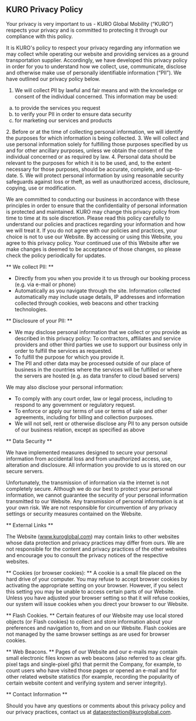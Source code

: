 ## KURO Privacy Policy

Your privacy is very important to us - KURO Global Mobility (“KURO”) respects your privacy and is committed to protecting it through our compliance with this policy.

It is KURO's policy to respect your privacy regarding any information we may collect while operating our website and providing services as a ground transportation supplier. Accordingly, we have developed this privacy policy in order for you to understand how we collect, use, communicate, disclose and otherwise make use of personally identifiable information (“PII”). We have outlined our privacy policy below.

1. We will collect PII by lawful and fair means and with the knowledge or consent of the individual concerned. This information may be used:
  <ol type="a">
    <li>to provide the services you request</li>
    <li>to verify your PII in order to ensure data security</li>
    <li>for marketing our services and products</li>
  </ol>
2. Before or at the time of collecting personal information, we will identify the purposes for which information is being collected.
3. We will collect and use personal information solely for fulfilling those purposes specified by us and for other ancillary purposes, unless we obtain the consent of the individual concerned or as required by law.
4. Personal data should be relevant to the purposes for which it is to be used, and, to the extent necessary for those purposes, should be accurate, complete, and up-to- date.
5. We will protect personal information by using reasonable security safeguards against loss or theft, as well as unauthorized access, disclosure, copying, use or modification.

We are committed to conducting our business in accordance with these principles in order to ensure that the confidentiality of personal information is protected and maintained. KURO may change this privacy policy from time to time at its sole discretion. Please read this policy carefully to understand our policies and practices regarding your information and how we will treat it. If you do not agree with our policies and practices, your choice is not to use our Website. By accessing or using this Website, you agree to this privacy policy. Your continued use of this Website after we make changes is deemed to be acceptance of those changes, so please check the policy periodically for updates.

** We collect PII: **

* Directly from you when you provide it to us through our booking process (e.g. via e-mail or phone)
* Automatically as you navigate through the site. Information collected automatically may include usage details, IP addresses and information collected through cookies, web beacons and other tracking technologies.

** Disclosure of your PII: **

* We may disclose personal information that we collect or you provide as described in this privacy policy: To contractors, affiliates and service providers and other third parties we use to support our business only in order to fulfill the services as requested.
* To fulfill the purpose for which you provide it.
* The PII and other data may be processed outside of our place of business in the countries where the services will be fulfilled or where the servers are hosted (e.g. as data transfer to cloud based servers)

We may also disclose your personal information:

* To comply with any court order, law or legal process, including to respond to any government or regulatory request.
* To enforce or apply our terms of use or terms of sale and other agreements, including for billing and collection purposes.
* We will not sell, rent or otherwise disclose any PII to any person outside of our business relation, except as specified as above

** Data Security **

We have implemented measures designed to secure your personal information from accidental loss and from unauthorized access, use, alteration and disclosure. All information you provide to us is stored on our secure servers.

Unfortunately, the transmission of information via the internet is not completely secure. Although we do our best to protect your personal information, we cannot guarantee the security of your personal information transmitted to our Website. Any transmission of personal information is at your own risk. We are not responsible for circumvention of any privacy settings or security measures contained on the Website.

** External Links **

The Website (www.kuroglobal.com) may contain links to other websites whose data protection and privacy practices may differ from ours. We are not responsible for the content and privacy practices of the other websites and encourage you to consult the privacy notices of the respective websites.

** Cookies (or browser cookies): ** A cookie is a small file placed on the hard drive of your computer. You may refuse to accept browser cookies by activating the appropriate setting on your browser. However, if you select this setting you may be unable to access certain parts of our Website. Unless you have adjusted your browser setting so that it will refuse cookies, our system will issue cookies when you direct your browser to our Website.

** Flash Cookies. ** Certain features of our Website may use local stored objects (or Flash cookies) to collect and store information about your preferences and navigation to, from and on our Website. Flash cookies are not managed by the same browser settings as are used for browser cookies.

** Web Beacons. ** Pages of our Website and our e-mails may contain small electronic files known as web beacons (also referred to as clear gifs. pixel tags and single-pixel gifs) that permit the Company, for example, to count users who have visited those pages or opened an e-mail and for other related website statistics (for example, recording the popularity of certain website content and verifying system and server integrity).

** Contact Information **

Should you have any questions or comments about this privacy policy and our privacy practices, contact us at [dataprotection@kuroglobal.com](mailto:dataprotection@kuroglobal.com').